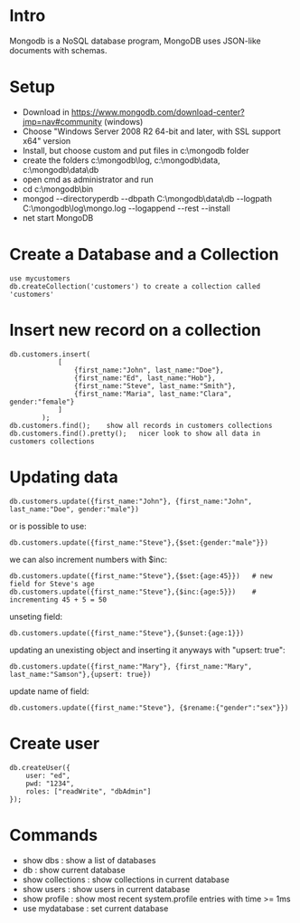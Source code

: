 # Intro
Mongodb is a NoSQL database program, MongoDB uses JSON-like documents with schemas.

# Setup
- Download in https://www.mongodb.com/download-center?jmp=nav#community (windows)
- Choose "Windows Server 2008 R2 64-bit and later, with SSL support x64" version
- Install, but choose custom and put files in c:\mongodb folder
- create the folders c:\mongodb\log, c:\mongodb\data, c:\mongodb\data\db
- open cmd as administrator and run
- cd c:\mongodb\bin
- mongod --directoryperdb --dbpath C:\mongodb\data\db --logpath C:\mongodb\log\mongo.log --logappend --rest --install
- net start MongoDB

# Create a Database and a Collection
	use mycustomers
	db.createCollection('customers') to create a collection called 'customers'

# Insert new record on a collection
	db.customers.insert(
				[
					{first_name:"John", last_name:"Doe"},
					{first_name:"Ed", last_name:"Hob"},
					{first_name:"Steve", last_name:"Smith"},
					{first_name:"Maria", last_name:"Clara", gender:"female"}
				]
			);
	db.customers.find();	show all records in customers collections
	db.customers.find().pretty();	nicer look to show all data in customers collections

# Updating data

	db.customers.update({first_name:"John"}, {first_name:"John", last_name:"Doe", gender:"male"})

or is possible to use:

	db.customers.update({first_name:"Steve"},{$set:{gender:"male"}})

we can also increment numbers with $inc:

	db.customers.update({first_name:"Steve"},{$set:{age:45}}) 	# new field for Steve's age
	db.customers.update({first_name:"Steve"},{$inc:{age:5}})	# incrementing 45 + 5 = 50

unseting field:

	db.customers.update({first_name:"Steve"},{$unset:{age:1}})

updating an unexisting object and inserting it anyways with "upsert: true":

	db.customers.update({first_name:"Mary"}, {first_name:"Mary", last_name:"Samson"},{upsert: true})

update name of field:

	db.customers.update({first_name:"Steve"}, {$rename:{"gender":"sex"}})

# Create user
	db.createUser({
		user: "ed",
		pwd: "1234",
		roles: ["readWrite", "dbAdmin"]
	});

# Commands
- show dbs			: show a list of databases
- db				: show current database
- show collections	: show collections in current database
- show users		: show users in current database
- show profile		: show most recent system.profile entries with time >= 1ms
- use mydatabase	: set current database
